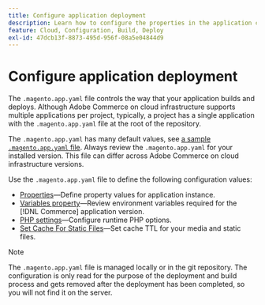 ```yaml
---
title: Configure application deployment
description: Learn how to configure the properties in the application configuration file that control the way the [!DNL Commerce] application builds and deploys to the Cloud environment.
feature: Cloud, Configuration, Build, Deploy
exl-id: 47dcb13f-8873-495d-956f-08a5e04844d9
---
```

# Configure application deployment

The `.magento.app.yaml` file controls the way that your application builds and deploys. Although Adobe Commerce on cloud infrastructure supports multiple applications per project, typically, a project has a single application with the `.magento.app.yaml` file at the root of the repository.

The `.magento.app.yaml` has many default values, see [a sample `.magento.app.yaml` file](https://github.com/magento/magento-cloud/blob/master/.magento.app.yaml). Always review the `.magento.app.yaml` for your installed version. This file can differ across Adobe Commerce on cloud infrastructure versions.

Use the `.magento.app.yaml` file to define the following configuration values:

- [Properties](properties.md)—Define property values for application instance.
- [Variables property](variables-property.md)—Review environment variables required for the [!DNL Commerce] application version.
- [PHP settings](php-settings.md)—Configure runtime PHP options.
- [Set Cache For Static Files](set-cache.md)—Set cache TTL for your media and static files.

>[!NOTE]
>
>The `.magento.app.yaml` file is managed locally or in the git repository. The configuration is only read for the purpose of the deployment and build process and gets removed after the deployment has been completed, so you will not find it on the server.
